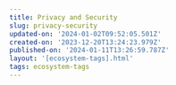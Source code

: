 ```yaml
---
title: Privacy and Security
slug: privacy-security
updated-on: '2024-01-02T09:52:05.501Z'
created-on: '2023-12-20T13:24:23.979Z'
published-on: '2024-01-11T13:26:59.787Z'
layout: '[ecosystem-tags].html'
tags: ecosystem-tags
---
```




